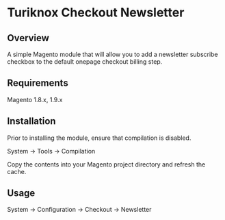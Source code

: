 # Turiknox Checkout Newsletter

## Overview

A simple Magento module that will allow you to add a newsletter subscribe checkbox to the default onepage checkout billing step.

## Requirements

Magento 1.8.x, 1.9.x

## Installation

Prior to installing the module, ensure that compilation is disabled.

System -> Tools -> Compilation

Copy the contents into your Magento project directory and refresh the cache.

## Usage

System -> Configuration -> Checkout -> Newsletter
